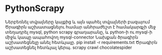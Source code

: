 # PythonScrapy
Ներբեռնել տվյալները կայքից և այն պահել տվյալների բազայում 
Ծրագիրն աշխատացնելու համար անհրաժեշտ է համակարգչի մեջ տեղադրել mysql, python scrapy գրադարանը, և python-ի ու mysql-ի միջև կապը ապահովող mysql-connector
Նախքան ծրագիրն աշխատեցնելը անել հետևյալը․ pip install -r requirements.txt
Ծրագիրն աշխատեցնել հետևյալ կերպ․ scrapy crawl chocolatespider

